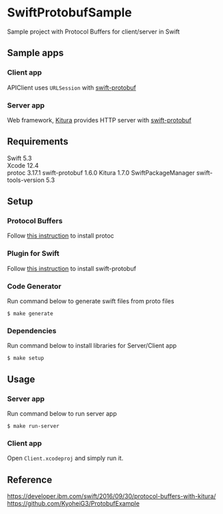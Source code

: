 # SwiftProtobufSample
Sample project with Protocol Buffers for client/server in Swift

## Sample apps

### Client app

APIClient uses `URLSession` with [swift-protobuf](https://github.com/apple/swift-protobuf)

### Server app

Web framework, [Kitura](http://www.kitura.io/) provides HTTP server with [swift-protobuf](https://github.com/apple/swift-protobuf)

## Requirements

Swift 5.3  
Xcode 12.4    
protoc 3.17.1 
swift-protobuf 1.6.0 
Kitura 1.7.0
SwiftPackageManager
swift-tools-version 5.3 

## Setup

### Protocol Buffers

Follow [this instruction](https://github.com/google/) to install protoc

### Plugin for Swift

Follow [this instruction](https://github.com/apple/swift-protobuf#build-and-install) to install swift-protobuf

### Code Generator

Run command below to generate swift files from proto files

```
$ make generate
```

### Dependencies

Run command below to install libraries for Server/Client app

```
$ make setup
```

## Usage

### Server app

Run command below to run server app

```
$ make run-server
```

### Client app

Open `Client.xcodeproj` and simply run it.

## Reference

https://developer.ibm.com/swift/2016/09/30/protocol-buffers-with-kitura/
https://github.com/KyoheiG3/ProtobufExample
